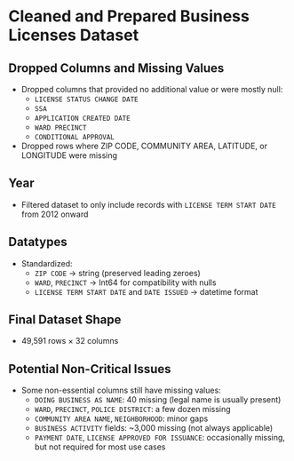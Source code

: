 # Cleaned and Prepared Business Licenses Dataset

## Dropped Columns and Missing Values
- Dropped columns that provided no additional value or were mostly null:
  - `LICENSE STATUS CHANGE DATE`
  - `SSA`
  - `APPLICATION CREATED DATE`
  - `WARD PRECINCT`
  - `CONDITIONAL APPROVAL`
- Dropped rows where ZIP CODE, COMMUNITY AREA, LATITUDE, or LONGITUDE were missing

## Year
- Filtered dataset to only include records with `LICENSE TERM START DATE` from 2012 onward

## Datatypes
- Standardized:
  - `ZIP CODE` → string (preserved leading zeroes)
  - `WARD`, `PRECINCT` → Int64 for compatibility with nulls
  - `LICENSE TERM START DATE` and `DATE ISSUED` → datetime format

## Final Dataset Shape
- 49,591 rows × 32 columns

## Potential Non-Critical Issues
- Some non-essential columns still have missing values:
  - `DOING BUSINESS AS NAME`: 40 missing (legal name is usually present)
  - `WARD`, `PRECINCT`, `POLICE DISTRICT`: a few dozen missing
  - `COMMUNITY AREA NAME`, `NEIGHBORHOOD`: minor gaps
  - `BUSINESS ACTIVITY` fields: ~3,000 missing (not always applicable)
  - `PAYMENT DATE`, `LICENSE APPROVED FOR ISSUANCE`: occasionally missing, but not required for most use cases